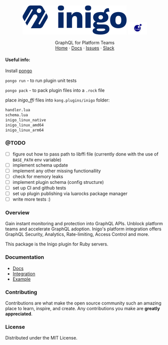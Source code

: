 <br />
<div align="center">
  <img src="./assets/inigo.svg">
  <img height="40" src="./assets/lua.svg">
  <p align="center">
    GraphQL for Platform Teams
    <br />
    <a href="https://inigo.io">Home</a>
    ·
    <a href="https://docs.inigo.io/">Docs</a>
    ·
    <a href="https://github.com/inigolabs/inigo-kong/issues">Issues</a>
    ·
    <a href="https://slack.inigo.io/">Slack</a>
  </p>
</div>

#### Useful info:
Install [pongo](https://github.com/Kong/kong-pongo)

`pongo run` - to run plugin unit tests

`pongo pack` - to pack plugin files into a `.rock` file

place *inigo_ffi* files into `kong.plugins/inigo` folder:
```
handler.lua
schema.lua
inigo_linux_native
inigo_linux_amd64       
inigo_linux_arm64
```

### @TODO

- [ ] figure out how to pass path to libffi file (currently done with the use of `BASE_PATH` env variable)
- [ ] implement schema update
- [ ] implement any other missing functionallity
- [ ] check for memory leaks
- [ ] implement plugin schema (config structure)
- [ ] set up CI and github tests
- [ ] set up plugin publishing via luarocks package manager
- [ ] write more tests :)

### Overview
Gain instant monitoring and protection into GraphQL APIs. Unblock platform teams and accelerate GraphQL adoption.
Inigo's platform integration offers GraphQL Security, Analytics, Rate-limiting, Access Control and more.  

This package is the Inigo plugin for Ruby servers.

### Documentation
* [Docs](https://docs.inigo.io/)
* [Integration](https://docs.inigo.io/product/agent_installation/kong)
* [Example](https://github.com/inigolabs/inigo-rb/tree/master/kong)

### Contributing
Contributions are what make the open source community such an amazing place to learn, inspire, and create. Any contributions you make are **greatly appreciated**.

### License
Distributed under the MIT License.